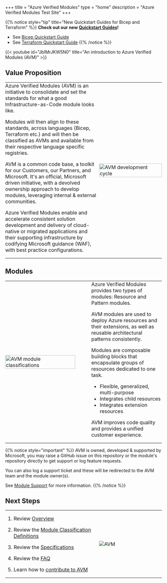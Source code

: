 +++
title = "Azure Verified Modules"
type = "home"
description = "Azure Verified Modules Test Site"
+++

{{% notice style="tip" title="New Quickstart Guides for Bicep and Terraform" %}}
**Check out our new [Quickstart Guides](/Azure-Verified-Modules/usage/quickstart/)!**

- See [Bicep Quickstart Guide](/Azure-Verified-Modules/usage/quickstart/bicep/)
- See [Terraform Quickstart Guide](/Azure-Verified-Modules/usage/quickstart/terraform/)
{{% /notice %}}

{{< youtube id="JbIMrJKW5N0" title="An introduction to Azure Verified Modules (AVM)" >}}

## Value Proposition

<table style="border: none; border-collapse: collapse; margin: 0; padding: 0;">
  <tr>
    <td style="border: none; padding: 0; width:60%">
Azure Verified Modules (AVM) is an initiative to consolidate and set the standards for what a good Infrastructure-as-Code module looks like.

Modules will then align to these standards, across languages (Bicep, Terraform etc.) and will then be classified as AVMs and available from their respective language specific registries.

AVM is a common code base, a toolkit for our Customers, our Partners, and Microsoft. It's an official, Microsoft driven initiative, with a devolved ownership approach to develop modules, leveraging internal & external communities.

Azure Verified Modules enable and accelerate consistent solution development and delivery of cloud-native or migrated applications and their supporting infrastructure by codifying Microsoft guidance (WAF), with best practice configurations.
    </td>
    <td style="border: none; padding: 0;">
        <img src="images/avm_cycle.png" width=100% alt="AVM development cycle">
    </td>
  </tr>
</table>

## Modules

<table style="border: none; border-collapse: collapse; margin: 0; padding: 0;">
  <tr>
    <td style="border: none; padding: 0; width:55%">
        <img src="images/avm_modules.png" width=90% alt="AVM module classifications">
    </td>
    <td style="border: none; padding: 0;">
Azure Verified Modules provides two types of modules: Resource and Pattern modules.

AVM modules are used to deploy Azure resources and their extensions, as well as reusable architectural patterns consistently.

Modules are composable building blocks that encapsulate groups of resources dedicated to one task.

- Flexible, generalized, multi-purpose
- Integrates child resources
- Integrates extension resources

AVM improves code quality and provides a unified customer experience.
    </td>
  </tr>
</table>

{{% notice style="important" %}}
AVM is owned, developed & supported by Microsoft, you may raise a GitHub issue on this repository or the module's repository directly to get support or log feature requests.

You can also log a support ticket and these will be redirected to the AVM team and the module owner(s).

See [Module Support](/Azure-Verified-Modules/help-support/module-support) for more information.
{{% /notice %}}

## Next Steps

<table style="border: none; border-collapse: collapse; margin: 0; padding: 0;">
  <tr>
    <td style="border: none; padding: 0; width:60%">

1. Review [Overview](/Azure-Verified-Modules/home/overview/)

2. Review the [Module Classification Definitions](/Azure-Verified-Modules/specs/shared/module-classifications/)

3. Review the [Specifications](/Azure-Verified-Modules/specs/module-specs/)

4. Review the [FAQ](/Azure-Verified-Modules/faq/)

5. Learn how to [contribute to AVM](/Azure-Verified-Modules/contributing/)
    </td>
    <td style="border: none; padding: 0;">

    ![AVM](images/avm_logo.png?width=10vw "AVM")

    </td>
  </tr>
</table>
